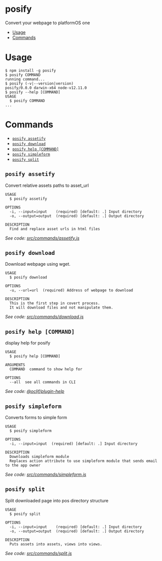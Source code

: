 posify
======

Convert your webpage to platformOS one


<!-- toc -->
* [Usage](#usage)
* [Commands](#commands)
<!-- tocstop -->
# Usage
<!-- usage -->
```sh-session
$ npm install -g posify
$ posify COMMAND
running command...
$ posify (-v|--version|version)
posify/0.0.0 darwin-x64 node-v12.11.0
$ posify --help [COMMAND]
USAGE
  $ posify COMMAND
...
```
<!-- usagestop -->
# Commands
<!-- commands -->
* [`posify assetify`](#posify-assetify)
* [`posify download`](#posify-download)
* [`posify help [COMMAND]`](#posify-help-command)
* [`posify simpleform`](#posify-simpleform)
* [`posify split`](#posify-split)

## `posify assetify`

Convert relative assets paths to asset_url

```
USAGE
  $ posify assetify

OPTIONS
  -i, --input=input    (required) [default: .] Input directory
  -o, --output=output  (required) [default: .] Output directory

DESCRIPTION
  Find and replace asset urls in html files
```

_See code: [src/commands/assetify.js](https://github.com/mdyd-dev/posify/blob/v0.0.0/src/commands/assetify.js)_

## `posify download`

Download webpage using wget.

```
USAGE
  $ posify download

OPTIONS
  -u, --url=url  (required) Address of webpage to download

DESCRIPTION
  This is the first step in covert process.
  It will download files and not manipulate them.
```

_See code: [src/commands/download.js](https://github.com/mdyd-dev/posify/blob/v0.0.0/src/commands/download.js)_

## `posify help [COMMAND]`

display help for posify

```
USAGE
  $ posify help [COMMAND]

ARGUMENTS
  COMMAND  command to show help for

OPTIONS
  --all  see all commands in CLI
```

_See code: [@oclif/plugin-help](https://github.com/oclif/plugin-help/blob/v2.2.3/src/commands/help.ts)_

## `posify simpleform`

Converts forms to simple form

```
USAGE
  $ posify simpleform

OPTIONS
  -i, --input=input  (required) [default: .] Input directory

DESCRIPTION
  Downloads simpleform module
  Replaces action attribute to use simpleform module that sends email to the app owner
```

_See code: [src/commands/simpleform.js](https://github.com/mdyd-dev/posify/blob/v0.0.0/src/commands/simpleform.js)_

## `posify split`

Split downloaded page into pos directory structure

```
USAGE
  $ posify split

OPTIONS
  -i, --input=input    (required) [default: .] Input directory
  -o, --output=output  (required) [default: .] Output directory

DESCRIPTION
  Puts assets into assets, views into views.
```

_See code: [src/commands/split.js](https://github.com/mdyd-dev/posify/blob/v0.0.0/src/commands/split.js)_
<!-- commandsstop -->

